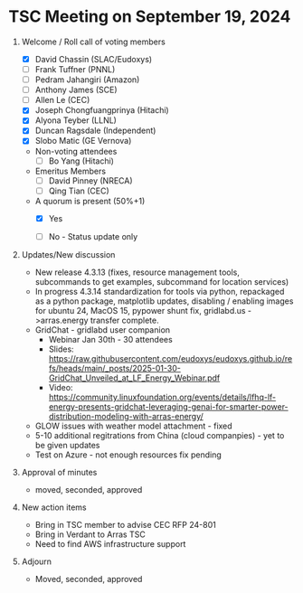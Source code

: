 # TSC Meeting on September 19, 2024

1. Welcome / Roll call of voting members
   - [x] David Chassin (SLAC/Eudoxys)
   - [ ] Frank Tuffner (PNNL)
   - [ ] Pedram Jahangiri (Amazon)
   - [ ] Anthony James (SCE)
   - [ ] Allen Le (CEC)
   - [x] Joseph Chongfuangprinya (Hitachi)
   - [x] Alyona Teyber (LLNL)
   - [x] Duncan Ragsdale (Independent)
   - [x] Slobo Matic (GE Vernova)

   * Non-voting attendees
     - [ ] Bo Yang (Hitachi)     
   
   * Emeritus Members
     - [ ] David Pinney (NRECA)
     - [ ] Qing Tian (CEC)
    
   * A quorum is present (50%+1)
     - [x] Yes
     - [ ] No - Status update only
    

2. Updates/New discussion
   * New release 4.3.13 (fixes, resource management tools, subcommands to get examples, subcommand for location services)
   * In progress 4.3.14 standardization for tools via python, repackaged as a python package, matplotlib updates, disabling / enabling images for ubuntu 24, MacOS 15, pypower shunt fix, gridlabd.us ->arras.energy transfer complete. 
    * GridChat - gridlabd user companion 
        * Webinar Jan 30th - 30 attendees
        * Slides: https://raw.githubusercontent.com/eudoxys/eudoxys.github.io/refs/heads/main/_posts/2025-01-30-GridChat_Unveiled_at_LF_Energy_Webinar.pdf
        * Video: https://community.linuxfoundation.org/events/details/lfhq-lf-energy-presents-gridchat-leveraging-genai-for-smarter-power-distribution-modeling-with-arras-energy/
    * GLOW issues with weather model attachment - fixed
    * 5-10 additional regitrations from China (cloud companpies) - yet to be given updates
    * Test on Azure - not enough resources fix pending

3. Approval of minutes
   - moved, seconded, approved
   

4. New action items
   * Bring in TSC member to advise CEC RFP 24-801  
   * Bring in Verdant to Arras TSC
   * Need to find AWS infrastructure support

6. Adjourn
   - Moved, seconded, approved
